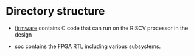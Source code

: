 Directory structure
========================

- [firmware](./firmware) contains C code that can run on the RISCV processor in the design

- [soc](./soc) contains the FPGA RTL including various subsystems.